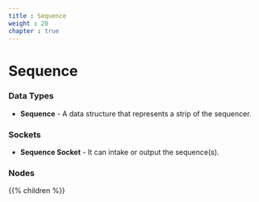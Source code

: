 ```yaml
---
title : Sequence
weight : 20
chapter : true
---
```


# Sequence

### Data Types

- **Sequence** - A data structure that represents a strip of the sequencer.

### Sockets

- **Sequence Socket** - It can intake or output the sequence(s).

### Nodes
{{% children %}}
